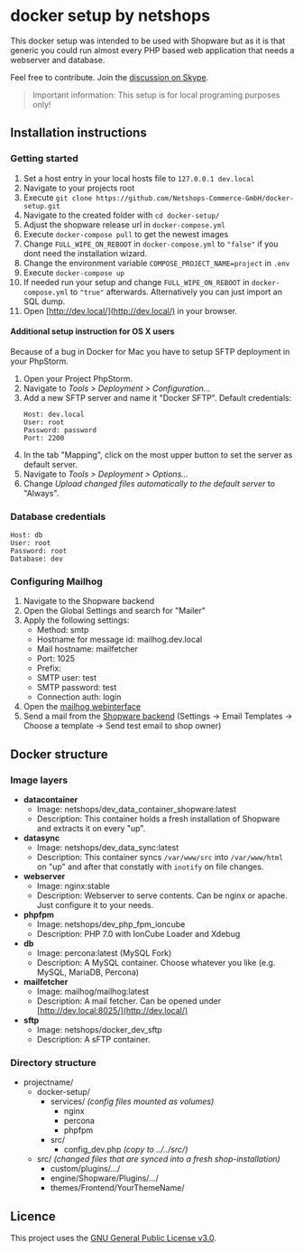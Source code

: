 # docker setup by netshops

This docker setup was intended to be used with Shopware but as it is that generic you could run almost every PHP based web application that needs a webserver and database.

Feel free to contribute. Join the [discussion on Skype](https://join.skype.com/fk9MJ3iCZ4I2).

>Important information: This setup is for local programing purposes only!

## Installation instructions

### Getting started

1. Set a host entry in your local hosts file to ``127.0.0.1 dev.local``
2. Navigate to your projects root
3. Execute ``git clone https://github.com/Netshops-Commerce-GmbH/docker-setup.git``
4. Navigate to the created folder with ``cd docker-setup/``
5. Adjust the shopware release url in ``docker-compose.yml``
6. Execute ``docker-compose pull`` to get the newest images
7. Change ``FULL_WIPE_ON_REBOOT`` in ``docker-compose.yml`` to ``"false"`` if you dont need the installation wizard.
8. Change the environment variable ``COMPOSE_PROJECT_NAME=project`` in ``.env``
9. Execute ``docker-compose up``
10. If needed run your setup and change ``FULL_WIPE_ON_REBOOT`` in ``docker-compose.yml`` to ``"true"`` afterwards. Alternatively you can just import an SQL dump.
11. Open [http://dev.local/](http://dev.local/) in your browser.

#### Additional setup instruction for OS X users

Because of a bug in Docker for Mac you have to setup SFTP deployment in your PhpStorm.
1. Open your Project PhpStorm.
2. Navigate to *Tools > Deployment > Configuration...*
3. Add a new SFTP server and name it "Docker SFTP". Default credentials: 
    ```
    Host: dev.local
    User: root
    Password: password
    Port: 2200
    ```
4. In the tab "Mapping", click on the most upper button to set the server as default server.
5. Navigate to *Tools > Deployment > Options...*
6. Change *Upload changed files automatically to the default server* to "Always".

### Database credentials

```
Host: db
User: root
Password: root
Database: dev
```
    
### Configuring Mailhog

1. Navigate to the Shopware backend
2. Open the Global Settings and search for "Mailer"
3. Apply the following settings:
    - Method: smtp
    - Hostname for message id: mailhog.dev.local
    - Mail hostname: mailfetcher
    - Port: 1025
    - Prefix:
    - SMTP user: test
    - SMTP password: test
    - Connection auth: login
4. Open the [mailhog webinterface](http://dev.local:8025/)
5. Send a mail from the [Shopware backend](http://dev.local/backend/) (Settings -> Email Templates -> Choose a template -> Send test email to shop owner)

## Docker structure

### Image layers

* **datacontainer**
    * Image: netshops/dev_data_container_shopware:latest
    * Description: This container holds a fresh installation of Shopware and extracts it on every "up".
* **datasync**
    * Image: netshops/dev_data_sync:latest
    * Description: This container syncs ``/var/www/src`` into ``/var/www/html`` on "up" and after that constatly with ``inotify`` on file changes.
* **webserver**
    * Image: nginx:stable
    * Description: Webserver to serve contents. Can be nginx or apache. Just configure it to your needs.
* **phpfpm**
    * Image: netshops/dev_php_fpm_ioncube
    * Description: PHP 7.0 with IonCube Loader and Xdebug
* **db**
    * Image: percona:latest (MySQL Fork)
    * Description: A MySQL container. Choose whatever you like (e.g. MySQL, MariaDB, Percona)
* **mailfetcher**
    * Image: mailhog/mailhog:latest
    * Description: A mail fetcher. Can be opened under [http://dev.local:8025/](http://dev.local/)
* **sftp**
    * Image: netshops/docker_dev_sftp
    * Description: A sFTP container.
    
### Directory structure

* projectname/
    * docker-setup/
        * services/ _(config files mounted as volumes)_
            * nginx
            * percona
            * phpfpm
        * src/
            * config_dev.php _(copy to ../../src/)_
    * src/ _(changed files that are synced into a fresh shop-installation)_
        * custom/plugins/.../
        * engine/Shopware/Plugins/.../
        * themes/Frontend/YourThemeName/
        
## Licence

This project uses the [GNU General Public License v3.0](LICENCE.md).
